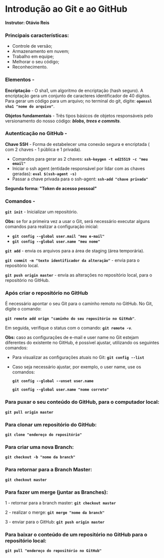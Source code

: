 # Introdução ao Git e ao GitHub

**Instrutor: Otávio Reis**



### Principais características:

- Controle de versão;
- Armazenamento em nuvem;
- Trabalho em equipe;
- Melhorar o seu código;
- Reconhecimento.

### Elementos -

**Encriptação** -  O sha1, um algoritmo de encriptação (hash seguro).  A encriptação gera um conjunto de caracteres identificador de 40 dígitos.  Para gerar um código para um arquivo; no terminal do git, digite: **`openssl sha1 "nome do arquivo"`**.



**Objetos fundamentais** - Três tipos  básicos de objetos responsáveis pelo versionamento do nosso código: ***blobs, trees e commits***.



### Autenticação no GitHub -

**Chave SSH** - Forma de estabelecer uma conexão segura e encriptada ( com 2 chaves - 1 pública e 1 privada).

- Comandos para gerar as 2 chaves:  **`ssh-keygen -t ed25519 -c "meu email"`**
- Iniciar o ssh agent (entidade responsável por lidar com as chaves geradas): **`eval $(ssh-agent -s)`**
- Passar a chave privada para o ssh-agent: **`ssh-add "chave privada"`**



**Segunda forma: "Token de acesso pessoal"**



### Comandos -

**`git init`** - Inicializar um repositório.

**Obs:** se for a primeira vez a usar o Git, será necessário executar alguns comandos para realizar a configuração inicial:

- **`git config --global user.mail "meu e-mail"`**
- **`git config --global user.name "meu nome"`**



**`git add`** - envia os arquivos para a área de staging (área temporária).



**`git commit -m "texto identificador da alteração"`** - envia para o repositório local.



**`git push origin master`** - envia as alterações no repositório local, para o repositório no GitHub.



### **Após criar o repositório no GitHub**

É necessário apontar o seu Git para o caminho remoto no GitHub.  No Git, digite o comando:

 **`git remote add orign "caminho do seu repositório no GitHub"`**.

Em seguida, verifique o status com o comando: **`git remote -v`**.

**Obs:** caso as configurações de e-mail e user name no Git estejam diferentes do existente no GitHub, é possível ajustar, utilizando os seguintes comandos:

- Para visualizar as configurações atuais no Git: **`git config --list`**

- Caso seja necessário ajustar, por exemplo, o user name, use os comandos:

  **`git config --global --unset user.name`**

  **`git config --global user.name "nome correto"`**



### Para puxar o seu conteúdo do GitHub, para o computador local: 

**`git pull origin master`**



### Para clonar um repositório do GitHub: 

**`git clone "endereço do repositório"`**



### Para criar uma nova Branch: 

**`git checkout -b "nome da branch"`**



### Para retornar para a Branch Master: 

**`git checkout master`**



### Para fazer um merge (juntar as Branches): 

1 - retornar para a branch master: **`git checkout master`**

2 - realizar o merge: **`git merge "nome da branch"`**

3 - enviar para o GitHub: **`git push origin master`**



### Para baixar o conteúdo de um repositório no GitHub para o repositório local:

**`git pull "endereço do repositório no GitHub"`**
